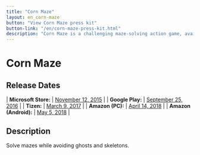 ```yaml
---
title: "Corn Maze"
layout: en_corn-maze
button: "View Corn Maze press kit"
button-link: "/en/corn-maze-press-kit.html"
description: "Corn Maze is a challenging maze-solving action game, available for free for Android (Google Play), Windows (Microsoft Store) and Tizen."
---
```

# Corn Maze

## Release Dates

| **Microsoft Store:**	| [November 12, 2015](https://www.microsoft.com/en-us/p/corn-maze/9nlb30tf110m) 			|
| **Google Play:**      | [September 25, 2016](https://play.google.com/store/apps/details?id=com.Osgoode.CornMaze) 	|
| **Tizen:**      		| [March 9, 2017](http://www.tizenstore.com/main/getDetail.as?Id=com.Osgoode.CornMaze)      |
| **Amazon (PC):** 		| [April 14, 2018](https://www.amazon.com/Osgoode-Media-Corn-Maze-Download/dp/B07CCKFTQ2)	| 
| **Amazon (Android):** | [May 5, 2018](https://www.amazon.com/Osgoode-Media-Corn-Maze/dp/B07CVQ8JPW)     			| 

## Description

Solve mazes while avoiding ghosts and skeletons.

<amp-image-lightbox id="lightbox" layout="nodisplay"></amp-image-lightbox>
<amp-carousel height="200" layout="fixed-height" type="carousel">
<amp-img src="https://www.osgoodemedia.com/images/Corn-Maze-Logo.png" width="200" height="200" alt="Corn Maze logo" on="tap:lightbox" role="button" tabindex="0"></amp-img>
<amp-img src="https://www.osgoodemedia.com/en/CornMaze/poster.png" width="142" height="200" alt="Corn Maze logo" on="tap:lightbox" role="button" tabindex="0"></amp-img>
<amp-img src="https://www.osgoodemedia.com/en/CornMaze/backgroundart.png" width="356" height="200" alt="Corn Maze background art" on="tap:lightbox" role="button" tabindex="0"></amp-img>
<amp-img src="https://www.osgoodemedia.com/en/CornMaze/corn-maze-01.jpg" width="356" height="200" alt="Corn Maze screenshot" on="tap:lightbox" role="button" tabindex="0"></amp-img>
</amp-carousel>